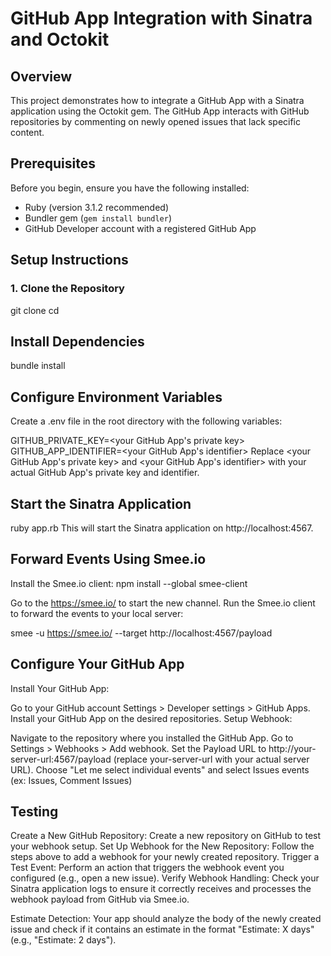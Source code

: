 # GitHub App Integration with Sinatra and Octokit

## Overview

This project demonstrates how to integrate a GitHub App with a Sinatra application using the Octokit gem. The GitHub App interacts with GitHub repositories by commenting on newly opened issues that lack specific content.

## Prerequisites

Before you begin, ensure you have the following installed:

- Ruby (version 3.1.2 recommended)
- Bundler gem (`gem install bundler`)
- GitHub Developer account with a registered GitHub App

## Setup Instructions

### 1. Clone the Repository

git clone <repository-url>
cd <repository-directory>

## Install Dependencies
bundle install

## Configure Environment Variables
Create a .env file in the root directory with the following variables:

GITHUB_PRIVATE_KEY=<your GitHub App's private key>
GITHUB_APP_IDENTIFIER=<your GitHub App's identifier>
Replace <your GitHub App's private key> and <your GitHub App's identifier> with your actual GitHub App's private key and identifier.

##  Start the Sinatra Application

ruby app.rb 
This will start the Sinatra application on http://localhost:4567.

## Forward Events Using Smee.io
Install the Smee.io client:
npm install --global smee-client

Go to the https://smee.io/ to start the new channel.
Run the Smee.io client to forward the events to your local server:


smee -u https://smee.io/<YOUR Webhook Proxy URL> --target http://localhost:4567/payload

## Configure Your GitHub App
Install Your GitHub App:

Go to your GitHub account Settings > Developer settings > GitHub Apps.
Install your GitHub App on the desired repositories.
Setup Webhook:

Navigate to the repository where you installed the GitHub App.
Go to Settings > Webhooks > Add webhook.
Set the Payload URL to http://your-server-url:4567/payload (replace your-server-url with your actual server URL).
Choose "Let me select individual events" and select Issues events (ex: Issues, Comment Issues) 

## Testing
Create a New GitHub Repository:
Create a new repository on GitHub to test your webhook setup.
Set Up Webhook for the New Repository:
Follow the steps above to add a webhook for your newly created repository.
Trigger a Test Event:
Perform an action that triggers the webhook event you configured (e.g., open a new issue).
Verify Webhook Handling:
Check your Sinatra application logs to ensure it correctly receives and processes the webhook payload from GitHub via Smee.io.

Estimate Detection: Your app should analyze the body of the newly created issue and check if it contains an estimate in the format "Estimate: X days" (e.g., "Estimate: 2 days").